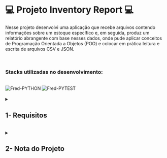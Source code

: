 # :computer: Projeto Inventory Report :computer:

Nesse projeto desenvolvi uma aplicação que recebe arquivos contendo informações sobre um estoque específico e, em seguida, produz um relatório abrangente com base nesses dados, onde pude aplicar conceitos de Programação Orientada a Objetos (POO) e colocar em prática leitura e escrita de arquivos CSV e JSON.

<br />

### Stacks utilizadas no desenvolvimento:
<div style="display: inline_block"><br>
  <img alt="Fred-PYTHON" src="https://img.shields.io/static/v1?style=for-the-badge&message=Python&color=3776AB&logo=Python&logoColor=FFFFFF&label=" />
  <img alt="Fred-PYTEST" src="https://img.shields.io/static/v1?style=for-the-badge&message=Pytest&color=0A9EDC&logo=Pytest&logoColor=FFFFFF&label=" />
</div>

<br />

<details>
<summary>
  
## 1- Requisitos
  
</summary>

### 1. Teste o construtor/inicializador do objeto Produto

### 2. Teste o relatório individual gerado por Produto

### 3. Crie a Interface Importer

### 4. Crie a classe JsonImporter

### 5. Crie a classe Inventory

### 6. Crie o protocolo Report

### 7. Crie o relatório SimpleReport

### 8. Crie a classe CsvImporter

### 9. Crie o relatório CompleteReport

### 10. Crie a função process_report_request
  
</details>
<br />

<details>
<summary>

## 2- Nota do Projeto

</summary>

## 100% :heavy_check_mark:

![Project-Inventory-Report](https://raw.githubusercontent.com/FredericoTP/trybe-project-30-inventory-report/main/images/inventory-report.png)

</details>
<br />
